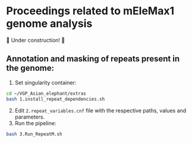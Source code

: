 # Proceedings related to mEleMax1 genome analysis
:construction: Under construction! :construction:

## Annotation and masking of repeats present in the genome:
1) Set singularity container:
```bash
cd ~/VGP_Asian_elephant/extras
bash 1.install_repeat_dependencies.sh
```
2) Edit `2.repeat_variables.cnf` file with the respective paths, values and parameters.
3) Run the pipeline:
```bash
bash 3.Run_RepeatM.sh
```

